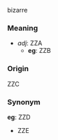 bizarre
### Meaning
+ _adj_: ZZA
	+ __eg__: ZZB

### Origin

ZZC

### Synonym

__eg__: ZZD

+ ZZE


